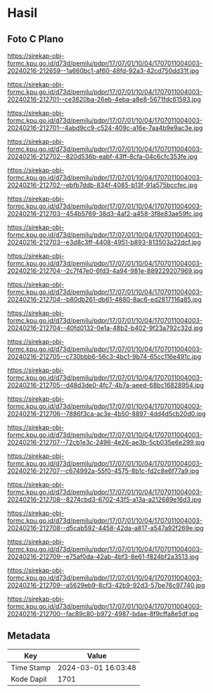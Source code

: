 # Hasil

## Foto C Plano

https://sirekap-obj-formc.kpu.go.id/d73d/pemilu/pdpr/17/07/01/10/04/1707011004003-20240216-212659--1a660bc1-af60-48fd-92a3-42cd750dd31f.jpg

https://sirekap-obj-formc.kpu.go.id/d73d/pemilu/pdpr/17/07/01/10/04/1707011004003-20240216-212701--ce3620ba-26eb-4eba-a8e8-5671fdc61593.jpg

https://sirekap-obj-formc.kpu.go.id/d73d/pemilu/pdpr/17/07/01/10/04/1707011004003-20240216-212701--4abd9cc9-c524-409c-a16e-7aa4b9e9ac3e.jpg

https://sirekap-obj-formc.kpu.go.id/d73d/pemilu/pdpr/17/07/01/10/04/1707011004003-20240216-212702--820d536b-eabf-43ff-8cfa-04c6cfc353fe.jpg

https://sirekap-obj-formc.kpu.go.id/d73d/pemilu/pdpr/17/07/01/10/04/1707011004003-20240216-212702--ebfb7ddb-834f-4085-b13f-91a575bccfec.jpg

https://sirekap-obj-formc.kpu.go.id/d73d/pemilu/pdpr/17/07/01/10/04/1707011004003-20240216-212703--454b5769-38d3-4af2-a458-3f8e83ae59fc.jpg

https://sirekap-obj-formc.kpu.go.id/d73d/pemilu/pdpr/17/07/01/10/04/1707011004003-20240216-212703--e3d8c3ff-4408-4951-b893-813503a22dcf.jpg

https://sirekap-obj-formc.kpu.go.id/d73d/pemilu/pdpr/17/07/01/10/04/1707011004003-20240216-212704--2c7f47e0-6fd3-4a94-981e-889229207969.jpg

https://sirekap-obj-formc.kpu.go.id/d73d/pemilu/pdpr/17/07/01/10/04/1707011004003-20240216-212704--b80db261-db61-4880-8ac6-ed2817116a85.jpg

https://sirekap-obj-formc.kpu.go.id/d73d/pemilu/pdpr/17/07/01/10/04/1707011004003-20240216-212704--40fd0132-0e1a-48b2-b402-9f23a792c32d.jpg

https://sirekap-obj-formc.kpu.go.id/d73d/pemilu/pdpr/17/07/01/10/04/1707011004003-20240216-212705--c730bbb6-56c3-4bc1-9b74-65cc116e491c.jpg

https://sirekap-obj-formc.kpu.go.id/d73d/pemilu/pdpr/17/07/01/10/04/1707011004003-20240216-212705--d48d3de0-4fc7-4b7a-aeed-68bc16828954.jpg

https://sirekap-obj-formc.kpu.go.id/d73d/pemilu/pdpr/17/07/01/10/04/1707011004003-20240216-212706--7886f3ca-ac3e-4b50-8897-4dd4d5cb20d0.jpg

https://sirekap-obj-formc.kpu.go.id/d73d/pemilu/pdpr/17/07/01/10/04/1707011004003-20240216-212707--72cb1e3c-2496-4e26-ae3b-5cb035e6e299.jpg

https://sirekap-obj-formc.kpu.go.id/d73d/pemilu/pdpr/17/07/01/10/04/1707011004003-20240216-212707--c674992a-55f0-4575-8b1c-fd2c8e6f77a9.jpg

https://sirekap-obj-formc.kpu.go.id/d73d/pemilu/pdpr/17/07/01/10/04/1707011004003-20240216-212708--8274cbd3-6702-43f5-a13a-a212689e16d3.jpg

https://sirekap-obj-formc.kpu.go.id/d73d/pemilu/pdpr/17/07/01/10/04/1707011004003-20240216-212708--d5cab592-4458-42da-a817-a547a92f269e.jpg

https://sirekap-obj-formc.kpu.go.id/d73d/pemilu/pdpr/17/07/01/10/04/1707011004003-20240216-212709--e75af0da-42ab-4bf3-8e61-f824bf2a3513.jpg

https://sirekap-obj-formc.kpu.go.id/d73d/pemilu/pdpr/17/07/01/10/04/1707011004003-20240216-212709--a5629eb9-8cf3-42b9-92d3-57be76c97740.jpg

https://sirekap-obj-formc.kpu.go.id/d73d/pemilu/pdpr/17/07/01/10/04/1707011004003-20240216-212700--fac89c80-b972-4987-bdae-8f9cffa8e5df.jpg


## Metadata

| Key        | Value               |
| ---------- | ------------------- |
| Time Stamp | 2024-03-01 16:03:48 |
| Kode Dapil | 1701                |



